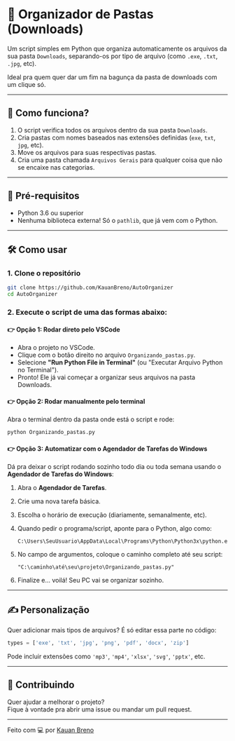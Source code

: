 # 📁 Organizador de Pastas (Downloads)

Um script simples em Python que organiza automaticamente os arquivos da sua pasta `Downloads`, separando-os por tipo de arquivo (como `.exe`, `.txt`, `.jpg`, etc).

Ideal pra quem quer dar um fim na bagunça da pasta de downloads com um clique só.

---

## 🚀 Como funciona?

1. O script verifica todos os arquivos dentro da sua pasta `Downloads`.
2. Cria pastas com nomes baseados nas extensões definidas (`exe`, `txt`, `jpg`, etc).
3. Move os arquivos para suas respectivas pastas.
4. Cria uma pasta chamada `Arquivos Gerais` para qualquer coisa que não se encaixe nas categorias.

---

## 🧠 Pré-requisitos

- Python 3.6 ou superior
- Nenhuma biblioteca externa! Só o `pathlib`, que já vem com o Python.

---

## 🛠️ Como usar

### 1. Clone o repositório

```bash
git clone https://github.com/KauanBreno/AutoOrganizer
cd AutoOrganizer
```

### 2. Execute o script de uma das formas abaixo:

#### 👉 Opção 1: Rodar direto pelo VSCode

- Abra o projeto no VSCode.
- Clique com o botão direito no arquivo `Organizando_pastas.py`.
- Selecione **"Run Python File in Terminal"** (ou "Executar Arquivo Python no Terminal").
- Pronto! Ele já vai começar a organizar seus arquivos na pasta Downloads.

#### 👉 Opção 2: Rodar manualmente pelo terminal

Abra o terminal dentro da pasta onde está o script e rode:

```bash
python Organizando_pastas.py
```

#### 👉 Opção 3: Automatizar com o Agendador de Tarefas do Windows

Dá pra deixar o script rodando sozinho todo dia ou toda semana usando o **Agendador de Tarefas do Windows**:

1. Abra o **Agendador de Tarefas**.
2. Crie uma nova tarefa básica.
3. Escolha o horário de execução (diariamente, semanalmente, etc).
4. Quando pedir o programa/script, aponte para o Python, algo como:

   ```text
   C:\Users\SeuUsuario\AppData\Local\Programs\Python\Python3x\python.exe
   ```

5. No campo de argumentos, coloque o caminho completo até seu script:

   ```text
   "C:\caminho\até\seu\projeto\Organizando_pastas.py"
   ```

6. Finalize e... voilá! Seu PC vai se organizar sozinho.

---

## ✍️ Personalização

Quer adicionar mais tipos de arquivos? É só editar essa parte no código:

```python
types = ['exe', 'txt', 'jpg', 'png', 'pdf', 'docx', 'zip']
```

Pode incluir extensões como `'mp3'`, `'mp4'`, `'xlsx'`, `'svg'`, `'pptx'`, etc.

---

## 🤝 Contribuindo

Quer ajudar a melhorar o projeto?  
Fique à vontade pra abrir uma issue ou mandar um pull request.

---

Feito com 💻 por [Kauan Breno](https://github.com/KauanBreno)
